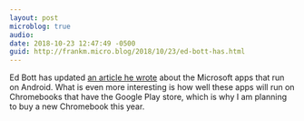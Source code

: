 ```yaml
---
layout: post
microblog: true
audio: 
date: 2018-10-23 12:47:49 -0500
guid: http://frankm.micro.blog/2018/10/23/ed-bott-has.html
---
```

Ed Bott has updated [an article he wrote](https://www.zdnet.com/article/microsoft-goes-all-in-with-android-apps-for-business/) about the Microsoft apps that run on Android. What is even more interesting is how well these apps will run on Chromebooks that have the Google Play store, which is why I am planning to buy a new Chromebook this year.
